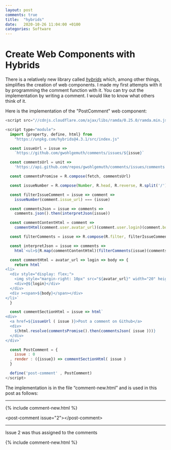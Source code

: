 ```yaml
---
layout: post
comments: true
title:  "hybrids"
date:   2020-10-26 11:04:00 +0100
categories: Software
---
```


# Create Web Components with Hybrids

There is a relatively new library called <a href="https://hybrids.js.org/"><em>hybrids</em></a>
which, among other things, simplifies the creation of web components.
I made my first attempts with it by programming the comment function with it.
You can try out the implementation by writing a comment.
I would like to know what others think of it.

Here is the implementation of the "PostComment" web component:

```javascript
<script src="//cdnjs.cloudflare.com/ajax/libs/ramda/0.25.0/ramda.min.js">

<script type="module">
  import {property, define, html} from
    "https://unpkg.com/hybrids@4.3.1/src/index.js"

  const issueUrl = issue =>
    `https://github.com/gwohlgemuth/comments/issues/${issue}`

  const commentsUrl = unit =>
    'https://api.github.com/repos/gwohlgemuth/comments/issues/comments'

  const commentsPromise = R.compose(fetch, commentsUrl)

  const issueNumber = R.compose(Number, R.head, R.reverse, R.split('/'))

  const filterIssueComment = issue => comment =>
    issueNumber(comment.issue_url) === (issue)

  const commentsJson = issue => comments =>
    comments.json().then(interpretJson(issue))

  const commentContentHtml = comment =>
    commentHtml(comment.user.avatar_url)(comment.user.login)(comment.body)

  const filterComments = issue => R.compose(R.filter, filterIssueComment)(issue)

  const interpretJson = issue => comments =>
    html`<ul>${R.map(commentContentHtml)(filterComments(issue)(comments))}</ul>`

  const commentHtml = avatar_url => login => body => {
    return html`
<li>
  <div style="display: flex;">
    <img style="margin-right: 10px" src="${avatar_url}" width="20" height="20">
    <div>@${login}</div>
  </div>
  <div ><span>${body}</span></div>
</li>`
  }

  const commentSectionHtml = issue => html`
<div>
  <a href=${issueUrl ( issue )}>Post a comment on Github</a>
  <div>
    ${html.resolve(commentsPromise().then(commentsJson( issue )))}
  </div>
</div>`

  const PostComment = {
    issue : 0
  , render : ({issue}) => commentSectionHtml( issue )
  }

  define('post-comment' , PostComment)
</script>

```

The implementation is in the file “comment-new.html” and is used in this post as follows:

---

&#123;% include comment-new.html %&#125;

&#60;post-comment issue="2"&#62;&#60;/post-comment&#62;

---

Issue 2 was thus assigned to the comments

{% include comment-new.html %}
<post-comment issue="2"></post-comment>
